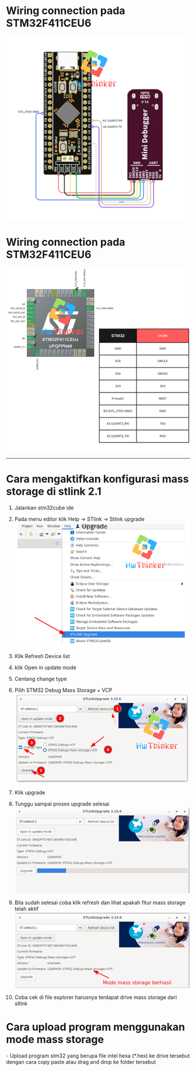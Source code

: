 # Wiring connection pada STM32F411CEU6
![img](./assets/AD_4nXf_giVThItyTsc8c-MU8mRg5hHzE4wsU1PuMeXtxR_Qp_xRtRivqY0nLkfkxW2uYsUm5lnzhM3c1wuZHE4kyMUyu4xuTAEgHesc82vdHYpacjZt86B4LCyZk2bsko1gnYpVhnYueHa09qWhcXFULWYPk4QW.png)

# Wiring connection pada STM32F411CEU6

**![img](./assets/AD_4nXd7gt9n4btHs68xyqUBi5hwMOwqU8aKI85TEDrwCE0zSc9Q4uW6eCNDv8mDsTyzbKTSdBb4q-TC5lSz3OUhVvAvNR8FIbMii1Hd1sdsleldv-Hs1Dcv0ftAUPbiB09UaRld41jnKwxHCTtUagF04LfEkWwj.png)**



****

# Cara mengaktifkan konfigurasi mass storage di stlink 2.1

1. Jalankan stm32cube ide
2. Pada menu editor klik Help -> STlink -> Stlink upgrade
     ![](./assets/image-20241207130916874.png)
3. Klik Refresh Device list
4. klik Open in update mode
5. Centang change type
6. Pilih STM32 Debug Mass Storage + VCP
     ![image-20241207131108120](./assets/image-20241207131108120.png)
7. Klik upgrade

8. Tunggu sampai proses upgrade selesai
    ![image-20241207131419763](./assets/image-20241207131419763.png)
9. Bila sudah selesai coba klik refresh dan lihat apakah fitur mass storage telah aktif
![image-20241207131454279](./assets/image-20241207131454279.png)
11. Coba cek di file explorer harusnya terdapat drive mass storage dari stlink

# Cara upload program menggunakan mode mass storage

\- Upload program stm32 yang berupa file intel hexa (*.hex) ke drive tersebut dengan cara copy paste atau drag and drop ke folder tersebut